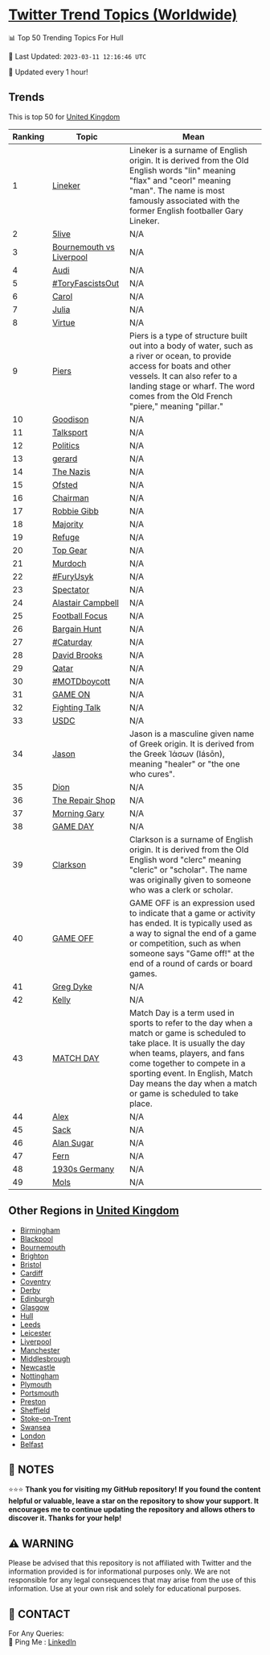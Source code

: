 [Twitter Trend Topics (Worldwide)](https://github.com/ErcinDedeoglu/Twitter-Trend-Topics)
==========


📊 Top 50 Trending Topics For Hull

📆 Last Updated: `2023-03-11 12:16:46 UTC`

🔧 Updated every 1 hour!


## Trends

This is top 50 for [United Kingdom](</United Kingdom>)

| Ranking | Topic | Mean |
| ------- | ------------ | ------------ |
| 1 | [Lineker](http://twitter.com/search?q=Lineker) | Lineker is a surname of English origin. It is derived from the Old English words "lin" meaning "flax" and "ceorl" meaning "man". The name is most famously associated with the former English footballer Gary Lineker. |
| 2 | [5live](http://twitter.com/search?q=5live) | N/A |
| 3 | [Bournemouth vs Liverpool](http://twitter.com/search?q=Bournemouth+vs+Liverpool) | N/A |
| 4 | [Audi](http://twitter.com/search?q=Audi) | N/A |
| 5 | [#ToryFascistsOut](http://twitter.com/search?q=%23ToryFascistsOut) | N/A |
| 6 | [Carol](http://twitter.com/search?q=Carol) | N/A |
| 7 | [Julia](http://twitter.com/search?q=Julia) | N/A |
| 8 | [Virtue](http://twitter.com/search?q=Virtue) | N/A |
| 9 | [Piers](http://twitter.com/search?q=Piers) | Piers is a type of structure built out into a body of water, such as a river or ocean, to provide access for boats and other vessels. It can also refer to a landing stage or wharf. The word comes from the Old French "piere," meaning "pillar." |
| 10 | [Goodison](http://twitter.com/search?q=Goodison) | N/A |
| 11 | [Talksport](http://twitter.com/search?q=Talksport) | N/A |
| 12 | [Politics](http://twitter.com/search?q=Politics) | N/A |
| 13 | [gerard](http://twitter.com/search?q=gerard) | N/A |
| 14 | [The Nazis](http://twitter.com/search?q=The+Nazis) | N/A |
| 15 | [Ofsted](http://twitter.com/search?q=Ofsted) | N/A |
| 16 | [Chairman](http://twitter.com/search?q=Chairman) | N/A |
| 17 | [Robbie Gibb](http://twitter.com/search?q=Robbie+Gibb) | N/A |
| 18 | [Majority](http://twitter.com/search?q=Majority) | N/A |
| 19 | [Refuge](http://twitter.com/search?q=Refuge) | N/A |
| 20 | [Top Gear](http://twitter.com/search?q=Top+Gear) | N/A |
| 21 | [Murdoch](http://twitter.com/search?q=Murdoch) | N/A |
| 22 | [#FuryUsyk](http://twitter.com/search?q=%23FuryUsyk) | N/A |
| 23 | [Spectator](http://twitter.com/search?q=Spectator) | N/A |
| 24 | [Alastair Campbell](http://twitter.com/search?q=Alastair+Campbell) | N/A |
| 25 | [Football Focus](http://twitter.com/search?q=Football+Focus) | N/A |
| 26 | [Bargain Hunt](http://twitter.com/search?q=Bargain+Hunt) | N/A |
| 27 | [#Caturday](http://twitter.com/search?q=%23Caturday) | N/A |
| 28 | [David Brooks](http://twitter.com/search?q=David+Brooks) | N/A |
| 29 | [Qatar](http://twitter.com/search?q=Qatar) | N/A |
| 30 | [#MOTDboycott](http://twitter.com/search?q=%23MOTDboycott) | N/A |
| 31 | [GAME ON](http://twitter.com/search?q=GAME+ON) | N/A |
| 32 | [Fighting Talk](http://twitter.com/search?q=Fighting+Talk) | N/A |
| 33 | [USDC](http://twitter.com/search?q=USDC) | N/A |
| 34 | [Jason](http://twitter.com/search?q=Jason) | Jason is a masculine given name of Greek origin. It is derived from the Greek Ἰάσων (Iásōn), meaning "healer" or "the one who cures". |
| 35 | [Dion](http://twitter.com/search?q=Dion) | N/A |
| 36 | [The Repair Shop](http://twitter.com/search?q=The+Repair+Shop) | N/A |
| 37 | [Morning Gary](http://twitter.com/search?q=Morning+Gary) | N/A |
| 38 | [GAME DAY](http://twitter.com/search?q=GAME+DAY) | N/A |
| 39 | [Clarkson](http://twitter.com/search?q=Clarkson) | Clarkson is a surname of English origin. It is derived from the Old English word "clerc" meaning "cleric" or "scholar". The name was originally given to someone who was a clerk or scholar. |
| 40 | [GAME OFF](http://twitter.com/search?q=GAME+OFF) | GAME OFF is an expression used to indicate that a game or activity has ended. It is typically used as a way to signal the end of a game or competition, such as when someone says "Game off!" at the end of a round of cards or board games. |
| 41 | [Greg Dyke](http://twitter.com/search?q=Greg+Dyke) | N/A |
| 42 | [Kelly](http://twitter.com/search?q=Kelly) | N/A |
| 43 | [MATCH DAY](http://twitter.com/search?q=MATCH+DAY) | Match Day is a term used in sports to refer to the day when a match or game is scheduled to take place. It is usually the day when teams, players, and fans come together to compete in a sporting event. In English, Match Day means the day when a match or game is scheduled to take place. |
| 44 | [Alex](http://twitter.com/search?q=Alex) | N/A |
| 45 | [Sack](http://twitter.com/search?q=Sack) | N/A |
| 46 | [Alan Sugar](http://twitter.com/search?q=Alan+Sugar) | N/A |
| 47 | [Fern](http://twitter.com/search?q=Fern) | N/A |
| 48 | [1930s Germany](http://twitter.com/search?q=1930s+Germany) | N/A |
| 49 | [Mols](http://twitter.com/search?q=Mols) | N/A |



## Other Regions in [United Kingdom](</United Kingdom>)

* [Birmingham](</United Kingdom/Birmingham.md>)
* [Blackpool](</United Kingdom/Blackpool.md>)
* [Bournemouth](</United Kingdom/Bournemouth.md>)
* [Brighton](</United Kingdom/Brighton.md>)
* [Bristol](</United Kingdom/Bristol.md>)
* [Cardiff](</United Kingdom/Cardiff.md>)
* [Coventry](</United Kingdom/Coventry.md>)
* [Derby](</United Kingdom/Derby.md>)
* [Edinburgh](</United Kingdom/Edinburgh.md>)
* [Glasgow](</United Kingdom/Glasgow.md>)
* [Hull](</United Kingdom/Hull.md>)
* [Leeds](</United Kingdom/Leeds.md>)
* [Leicester](</United Kingdom/Leicester.md>)
* [Liverpool](</United Kingdom/Liverpool.md>)
* [Manchester](</United Kingdom/Manchester.md>)
* [Middlesbrough](</United Kingdom/Middlesbrough.md>)
* [Newcastle](</United Kingdom/Newcastle.md>)
* [Nottingham](</United Kingdom/Nottingham.md>)
* [Plymouth](</United Kingdom/Plymouth.md>)
* [Portsmouth](</United Kingdom/Portsmouth.md>)
* [Preston](</United Kingdom/Preston.md>)
* [Sheffield](</United Kingdom/Sheffield.md>)
* [Stoke-on-Trent](</United Kingdom/Stoke-on-Trent.md>)
* [Swansea](</United Kingdom/Swansea.md>)
* [London](</United Kingdom/London.md>)
* [Belfast](</United Kingdom/Belfast.md>)



## 📝 NOTES

⭐⭐⭐ **Thank you for visiting my GitHub repository! If you found the content helpful or valuable, leave a star on the repository to show your support. It encourages me to continue updating the repository and allows others to discover it. Thanks for your help!**


## ⚠️ WARNING

Please be advised that this repository is not affiliated with Twitter and the information provided is for informational purposes only. We are not responsible for any legal consequences that may arise from the use of this information. Use at your own risk and solely for educational purposes.


## 📨 CONTACT

 For Any Queries:  
            🏓 Ping Me : [LinkedIn](https://www.linkedin.com/in/ercindedeoglu/)
